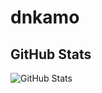 # dnkamo

## GitHub Stats

![GitHub Stats](https://github-readme-stats.vercel.app/api?username=dnkamo&theme=midnight-purple&bg_color=000&border_color=30A3DC&show_icons=true)
